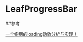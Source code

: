 # LeafProgressBar



##参考

[一个绚丽的loading动效分析与实现！](http://blog.csdn.net/tianjian4592/article/details/44538605)
